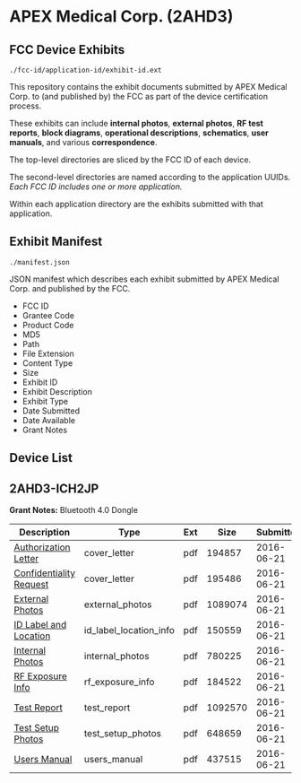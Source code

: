 # APEX Medical Corp. (2AHD3)
## FCC Device Exhibits

```
./fcc-id/application-id/exhibit-id.ext
```

This repository contains the exhibit documents submitted by APEX Medical Corp. to (and published by) the FCC as part of the device certification process.

These exhibits can include **internal photos**, **external photos**, **RF test reports**, **block diagrams**, **operational descriptions**, **schematics**, **user manuals**, and various **correspondence**.

The top-level directories are sliced by the FCC ID of each device.

The second-level directories are named according to the application UUIDs. *Each FCC ID includes one or more application.*

Within each application directory are the exhibits submitted with that application. 

## Exhibit Manifest

```
./manifest.json
```

JSON manifest which describes each exhibit submitted by APEX Medical Corp. and published by the FCC.

- FCC ID
- Grantee Code
- Product Code
- MD5
- Path
- File Extension
- Content Type
- Size
- Exhibit ID
- Exhibit Description
- Exhibit Type
- Date Submitted
- Date Available
- Grant Notes

## Device List
## 2AHD3-ICH2JP
**Grant Notes:** Bluetooth 4.0 Dongle

| Description | Type | Ext | Size | Submitted | Available |
| ----------- | ---- | --- | ---- | --------- | --------- |
| [Authorization Letter](2AHD3-ICH2JP/172cb1ee6e6204ebe75ae0989adcda66/3035637.pdf) | cover_letter | pdf | 194857 | 2016-06-21 | 2016-06-21 |
| [Confidentiality Request](2AHD3-ICH2JP/172cb1ee6e6204ebe75ae0989adcda66/3035638.pdf) | cover_letter | pdf | 195486 | 2016-06-21 | 2016-06-21 |
| [External Photos](2AHD3-ICH2JP/172cb1ee6e6204ebe75ae0989adcda66/3035640.pdf) | external_photos | pdf | 1089074 | 2016-06-21 | 2016-06-21 |
| [ID Label and Location](2AHD3-ICH2JP/172cb1ee6e6204ebe75ae0989adcda66/3035641.pdf) | id_label_location_info | pdf | 150559 | 2016-06-21 | 2016-06-21 |
| [Internal Photos](2AHD3-ICH2JP/172cb1ee6e6204ebe75ae0989adcda66/3035642.pdf) | internal_photos | pdf | 780225 | 2016-06-21 | 2016-06-21 |
| [RF Exposure Info](2AHD3-ICH2JP/172cb1ee6e6204ebe75ae0989adcda66/3035645.pdf) | rf_exposure_info | pdf | 184522 | 2016-06-21 | 2016-06-21 |
| [Test Report](2AHD3-ICH2JP/172cb1ee6e6204ebe75ae0989adcda66/3035647.pdf) | test_report | pdf | 1092570 | 2016-06-21 | 2016-06-21 |
| [Test Setup Photos](2AHD3-ICH2JP/172cb1ee6e6204ebe75ae0989adcda66/3035648.pdf) | test_setup_photos | pdf | 648659 | 2016-06-21 | 2016-06-21 |
| [Users Manual](2AHD3-ICH2JP/172cb1ee6e6204ebe75ae0989adcda66/3035649.pdf) | users_manual | pdf | 437515 | 2016-06-21 | 2016-06-21 |
